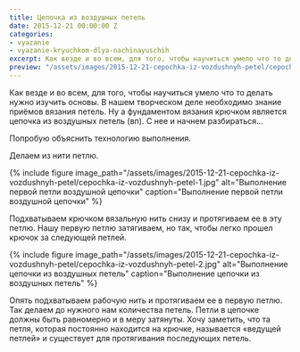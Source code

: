 ```yaml
---
title: Цепочка из воздушных петель
date: 2015-12-21 00:00:00 Z
categories:
- vyazanie
- vyazanie-kryuchkom-dlya-nachinayuschih
excerpt: Как везде и во всем, для того, чтобы научиться умело что то делать нужно изучить основы. В нашем творческом деле необходимо знание приёмов вязания петель. Ну а фундаментом вязания крючком является...
preview: "/assets/images/2015-12-21-cepochka-iz-vozdushnyh-petel/cepochka-iz-vozdushnyh-petel-preview.jpg"
---
```


Как везде и во всем, для того, чтобы научиться умело что то делать нужно изучить основы. В нашем творческом деле необходимо знание приёмов вязания петель. Ну а фундаментом вязания крючком является цепочка из воздушных петель (вп). С нее и начнем разбираться...

Попробую объяснить технологию выполнения.

Делаем из нити петлю.

{% include figure image_path="/assets/images/2015-12-21-cepochka-iz-vozdushnyh-petel/cepochka-iz-vozdushnyh-petel-1.jpg" alt="Выполнение первой петли воздушной цепочки" caption="Выполнение первой петли воздушной цепочки" %}

Подхватываем крючком вязальную нить снизу и протягиваем ее в эту петлю. Нашу первую петлю затягиваем, но так, чтобы легко прошел крючок за следующей петлей.


{% include figure image_path="/assets/images/2015-12-21-cepochka-iz-vozdushnyh-petel/cepochka-iz-vozdushnyh-petel-2.jpg" alt="Выполнение цепочки из воздушных петель" caption="Выполнение цепочки из воздушных петель" %}

Опять подхватываем рабочую нить и протягиваем ее в первую петлю. Так делаем до нужного нам количества петель. Петли в цепочке должны быть равномерно и в меру затянуты. Хочу заметить, что та петля, которая постоянно находится на крючке, называется «ведущей петлей» и существует для протягивания последующих петель.

